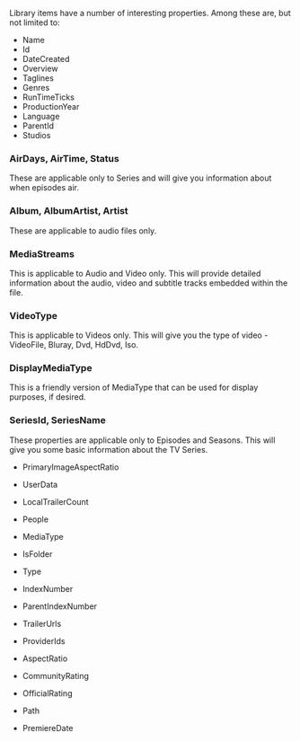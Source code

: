 Library items have a number of interesting properties. Among these are, but not limited to:

* Name
* Id
* DateCreated
* Overview
* Taglines
* Genres
* RunTimeTicks
* ProductionYear
* Language
* ParentId
* Studios

### AirDays, AirTime, Status
These are applicable only to Series and will give you information about when episodes air.

### Album, AlbumArtist, Artist
These are applicable to audio files only.

### MediaStreams
This is applicable to Audio and Video only. This will provide detailed information about the audio, video and subtitle tracks embedded within the file.

### VideoType
This is applicable to Videos only. This will give you the type of video - VideoFile, Bluray, Dvd, HdDvd, Iso.

### DisplayMediaType
This is a friendly version of MediaType that can be used for display purposes, if desired.

### SeriesId, SeriesName
These properties are applicable only to Episodes and Seasons. This will give you some basic information about the TV Series.


* PrimaryImageAspectRatio
* UserData
* LocalTrailerCount
* People
* MediaType
* IsFolder
* Type
* IndexNumber
* ParentIndexNumber
* TrailerUrls
* ProviderIds
* AspectRatio
* CommunityRating



* OfficialRating
* Path
* PremiereDate 